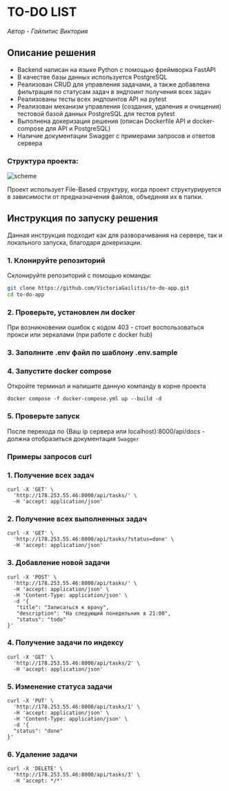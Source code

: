 # TO-DO LIST

*Автор - Гайлитис Виктория*

## Описание решения

- Backend написан на языке Python с помощью фреймворка FastAPI
- В качестве базы данных используется PostgreSQL
- Реализован CRUD для управления задачами, а также добавлена фильтрация по статусам задач в эндпоинт получения всех задач
- Реализованы тесты всех эндпоинтов API на pytest
- Реализован механизм управления (создания, удаления и очищения) тестовой базой данных PostgreSQL для тестов pytest
- Выполнена докеризация решения (описан Dockerfile API и docker-compose для API и PostgreSQL)
- Наличие документации Swagger с примерами запросов и ответов сервера

### Структура проекта:

![scheme](https://github.com/user-attachments/assets/91f606eb-b611-4626-9b99-5cb47af83e5b)

Проект использует File-Based структуру, когда проект структурируется в зависимости от предназначения файлов, объединяя их в папки.

## Инструкция по запуску решения

Данная инструкция подходит как для разворачивания на сервере, так и локального запуска, благодаря докеризации.

### 1. Клонируйте репозиторий
Склонируйте репозиторий с помощью команды:
```bash
git clone https://github.com/VictoriaGailitis/to-do-app.git
cd to-do-app
```

### 2. Проверьте, установлен ли docker
При возникновении ошибок с кодом 403 - стоит воспользоваться прокси или зеркалами (при работе с docker hub)

### 3. Заполните .env файл по шаблону .env.sample

### 4. Запустите docker compose
Откройте терминал и напишите данную компанду в корне проекта 
```
docker compose -f docker-compose.yml up --build -d
```

### 5. Проверьте запуск
После перехода по {Ваш ip сервера или localhost}:8000/api/docs - должна отобразиться документация `Swagger`

### Примеры запросов curl

### 1. Получение всех задач
```
curl -X 'GET' \
  'http://178.253.55.46:8000/api/tasks/' \
  -H 'accept: application/json'
```

### 2. Получение всех выполненных задач
```
curl -X 'GET' \
  'http://178.253.55.46:8000/api/tasks/?status=done' \
  -H 'accept: application/json'
```

### 3. Добавление новой задачи
```
curl -X 'POST' \
  'http://178.253.55.46:8000/api/tasks/' \
  -H 'accept: application/json' \
  -H 'Content-Type: application/json' \
  -d '{
   "title": "Записаться к врачу",
   "description": "На следующий понедельник в 21:00",
   "status": "todo"
}'
```

### 4. Получение задачи по индексу
```
curl -X 'GET' \
  'http://178.253.55.46:8000/api/tasks/2' \
  -H 'accept: application/json'
```

### 5. Изменение статуса задачи
```
curl -X 'PUT' \
  'http://178.253.55.46:8000/api/tasks/1' \
  -H 'accept: application/json' \
  -H 'Content-Type: application/json' \
  -d '{
  "status": "done"
}'
```

### 6. Удаление задачи
```
curl -X 'DELETE' \
  'http://178.253.55.46:8000/api/tasks/3' \
  -H 'accept: */*'
```
